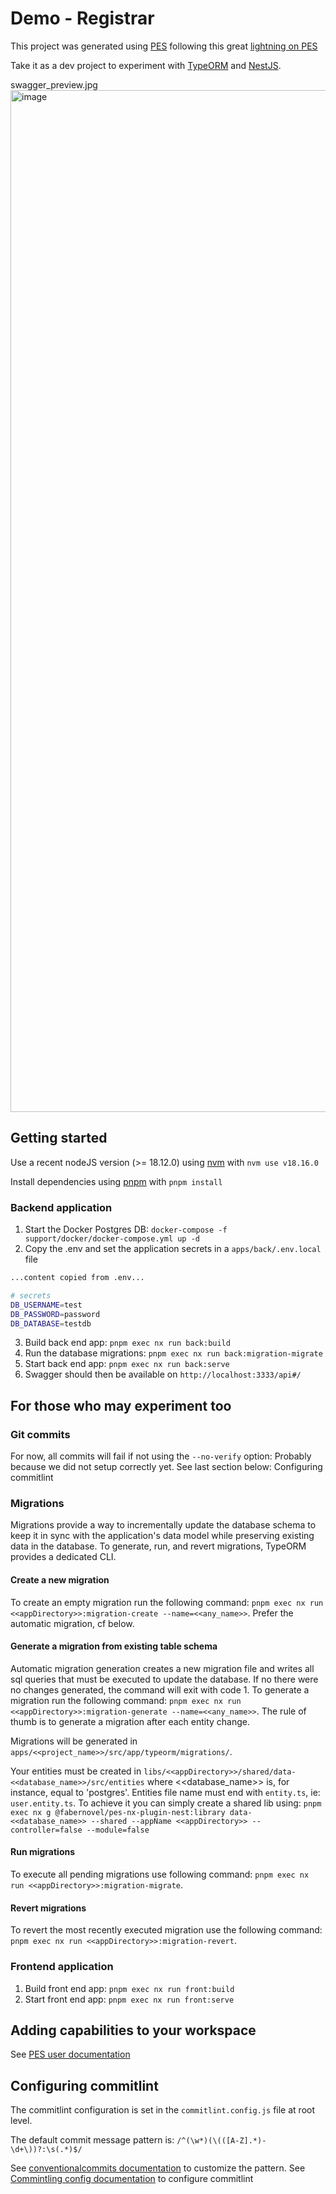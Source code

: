 # Demo - Registrar

This project was generated using [PES](https://github.com/faberNovel/fabernovel-pes)
following this great [lightning on PES](https://www.notion.so/fabernovel/PES-8132fe0de6e9449f8facfa08b07fecaf#f4639a29c3d84f7f9c51921ca246f420)


Take it as a dev project to experiment with [TypeORM](https://typeorm.io) and [NestJS](https://docs.nestjs.com).

swagger_preview.jpg<img width="1635" alt="image" src="https://user-images.githubusercontent.com/81571408/233919917-d517e532-0386-477f-9ea4-70be0ec1e04a.png">


## Getting started

Use a recent nodeJS version (>= 18.12.0) using [nvm](https://formulae.brew.sh/formula/nvm) with `nvm use v18.16.0`

Install dependencies using [pnpm](https://formulae.brew.sh/formula/pnpm) with `pnpm install`

### Backend application

1. Start the Docker Postgres DB: `docker-compose -f support/docker/docker-compose.yml up -d`
2. Copy the .env and set the application secrets in a `apps/back/.env.local` file
```sh
...content copied from .env...

# secrets
DB_USERNAME=test
DB_PASSWORD=password
DB_DATABASE=testdb
```
3. Build back end app: `pnpm exec nx run back:build`
4. Run the database migrations: `pnpm exec nx run back:migration-migrate`
5. Start back end app: `pnpm exec nx run back:serve`
6. Swagger should then be available on `http://localhost:3333/api#/`


## For those who may experiment too

### Git commits
For now, all commits will fail if not using the `--no-verify` option:
Probably because we did not setup correctly yet. 
See last section below: Configuring commitlint

### Migrations

Migrations provide a way to incrementally update the database schema to keep it in sync with the application's data model while preserving existing data in the database. To generate, run, and revert migrations, TypeORM provides a dedicated CLI.

#### Create a new migration

To create an empty migration run the following command: `pnpm exec nx run <<appDirectory>>:migration-create --name=<<any_name>>`. Prefer the automatic migration, cf below.

#### Generate a migration from existing table schema

Automatic migration generation creates a new migration file and writes all sql queries that must be executed to update the database.
If no there were no changes generated, the command will exit with code 1.
To generate a migration run the following command: `pnpm exec nx run <<appDirectory>>:migration-generate --name=<<any_name>>`.
The rule of thumb is to generate a migration after each entity change.

Migrations will be generated in `apps/<<project_name>>/src/app/typeorm/migrations/`.

Your entities must be created in `libs/<<appDirectory>>/shared/data-<<database_name>>/src/entities` where <<database_name>> is, for instance, equal to 'postgres'.
Entities file name must end with `entity.ts`, ie: `user.entity.ts`.
To achieve it you can simply create a shared lib using: `pnpm exec nx g @fabernovel/pes-nx-plugin-nest:library data-<<database_name>> --shared --appName <<appDirectory>> --controller=false --module=false`

#### Run migrations

To execute all pending migrations use following command: `pnpm exec nx run <<appDirectory>>:migration-migrate`.

#### Revert migrations

To revert the most recently executed migration use the following command: `pnpm exec nx run <<appDirectory>>:migration-revert`.

### Frontend application

1. Build front end app: `pnpm exec nx run front:build`
2. Start front end app: `pnpm exec nx run front:serve`

## Adding capabilities to your workspace

See [PES user documentation](https://github.com/faberNovel/fabernovel-pes/tree/main/documentation)

## Configuring commitlint

The commitlint configuration is set in the `commitlint.config.js` file at root level.

The default commit message pattern is: `/^(\w*)(\(([A-Z].*)-\d+\))?:\s(.*)$/`

See [conventionalcommits documentation](https://www.conventionalcommits.org/) to customize the pattern.
See [Commintling config documentation](https://commitlint.js.org/#/) to configure commitlint


